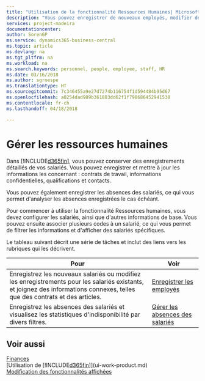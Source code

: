 ```yaml
---
title: "Utilisation de la fonctionnalité Ressources Humaines| Microsoft Docs"
description: "Vous pouvez enregistrer de nouveaux employés, modifier des informations sur le personnel existant, et enregistrer et analyser les absences."
services: project-madeira
documentationcenter: 
author: SorenGP
ms.service: dynamics365-business-central
ms.topic: article
ms.devlang: na
ms.tgt_pltfrm: na
ms.workload: na
ms.search.keywords: personnel, people, employee, staff, HR
ms.date: 03/16/2018
ms.author: sgroespe
ms.translationtype: HT
ms.sourcegitcommit: 7c346455a9e27d7274b116754f1d594484b95d67
ms.openlocfilehash: a0254dad989b361883dd62f1f798686452941538
ms.contentlocale: fr-ch
ms.lasthandoff: 04/18/2018

---
```

# <a name="manage-human-resources"></a>Gérer les ressources humaines
Dans [!INCLUDE[d365fin](includes/d365fin_md.md)], vous pouvez conserver des enregistrements détaillés de vos salariés. Vous pouvez enregistrer et mettre à jour les informations les concernant : contrats de travail, informations confidentielles, qualifications et contacts.

Vous pouvez également enregistrer les absences des salariés, ce qui vous permet d'analyser les absences enregistrées le cas échéant.

Pour commencer à utiliser la fonctionnalité Ressources humaines, vous devez configurer les salariés, ainsi que d'autres informations de base. Vous pouvez ensuite associer plusieurs codes à un salarié, ce qui vous permet de filtrer les informations et d'afficher des salariés spécifiques.

Le tableau suivant décrit une série de tâches et inclut des liens vers les rubriques qui les décrivent.

| Pour | Voir |
| --- | --- |
| Enregistrez les nouveaux salariés ou modifiez les enregistrements pour les salariés existants, et joignez des informations connexes, telles que des contrats et des articles. |[Enregistrer les employés](hr-how-register-employees.md) |
| Enregistrez les absences des salariés et visualisez les statistiques d'indisponibilité par divers filtres. |[Gérer les absences des salariés](hr-how-manage-absence.md) |

## <a name="see-also"></a>Voir aussi
[Finances](finance.md)  
[Utilisation de [!INCLUDE[d365fin](includes/d365fin_md.md)]](ui-work-product.md)  
[Modification des fonctionnalités affichées](ui-experiences.md)        

